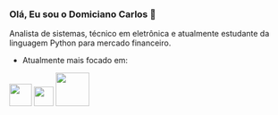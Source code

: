 ### Olá, Eu sou o **Domiciano Carlos**  👋
Analista de sistemas, técnico em eletrônica e atualmente estudante da linguagem Python para mercado financeiro.

- Atualmente mais focado em:
<div style="display: inline">
          <img with='40' height="40" src="https://cdn.jsdelivr.net/gh/devicons/devicon/icons/python/python-original-wordmark.svg" />
          <img with='35' height="35" src="https://cdn.jsdelivr.net/gh/devicons/devicon/icons/csharp/csharp-original.svg" />
          <img with='60' height="60" src="https://cdn.jsdelivr.net/gh/devicons/devicon/icons/kotlin/kotlin-original-wordmark.svg" />
</div>         
          

<!--
**domiciano-silva/domiciano-silva** is a ✨ _special_ ✨ repository because its `README.md` (this file) appears on your GitHub profile.

Here are some ideas to get you started:

- 🔭 I’m currently working on ...
- 🌱 I’m currently learning ...
- 👯 I’m looking to collaborate on ...
- 🤔 I’m looking for help with ...
- 💬 Ask me about ...
- 📫 How to reach me: ...
- 😄 Pronouns: ...
- ⚡ Fun fact: ...
-->
